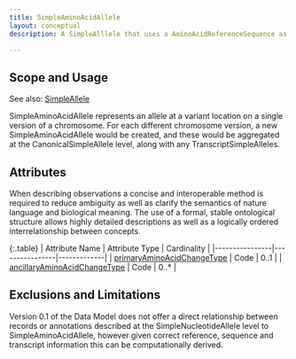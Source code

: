 ```yaml
---
title: SimpleAminoAcidAllele
layout: conceptual
description: A SimpleAlllele that uses a AminoAcidReferenceSequence as its ReferenceSequence.

---
```


Scope and Usage
---------------

See also: [SimpleAllele](simple_allele.html)

SimpleAminoAcidAllele represents an allele at a variant location on a single version of a chromosome.  For each different chromosome version, a new SimpleAminoAcidAllele would be created, and these would be aggregated at the CanonicalSimpleAllele level, along with any TranscriptSimpleAlleles.

Attributes
--------------------

When describing observations a concise and interoperable method is required to reduce ambiguity as well as clarify the semantics of nature language and biological meaning. The use of a formal, stable ontological structure allows highly detailed descriptions as well as a logically ordered interrelationship between concepts.

{:.table}
| Attribute Name | Attribute Type | Cardinality |
|----------------|----------------|-------------|
| [primaryAminoAcidChangeType](/allele/implementation/value_set_list/primary_amino_acid_change_type.html) | Code | 0..1 |
| [ancillaryAminoAcidChangeType](/allele/implementation/value_set_list/ancillary_amino_acid_change_type.html) | Code | 0..* |


Exclusions and Limitations
--------------------------

Version 0.1 of the Data Model does not offer a direct relationship between records or annotations described at the SimpleNucleotideAllele level to SimpleAminoAcidAllele, however given correct reference, sequence and transcript information this can be computationally derived.


